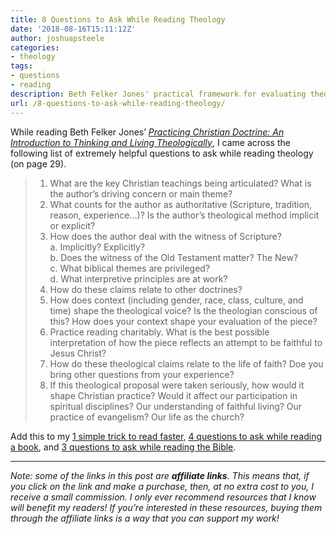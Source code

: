 ```yaml
---
title: 8 Questions to Ask While Reading Theology
date: '2018-08-16T15:11:12Z'
author: joshuapsteele
categories:
- theology
tags:
- questions
- reading
description: Beth Felker Jones' practical framework for evaluating theological texts, from identifying key teachings to assessing practical implications.
url: /8-questions-to-ask-while-reading-theology/
---
```

While reading Beth Felker Jones’ [*Practicing Christian Doctrine: An Introduction to Thinking and Living Theologically*](https://amzn.to/2vLkeEo), I came across the following list of extremely helpful questions to ask while reading theology (on page 29).

> 1. What are the key Christian teachings being articulated? What is the author’s driving concern or main theme?
> 2. What counts for the author as authoritative (Scripture, tradition, reason, experience…)? Is the author’s theological method implicit or explicit?
> 3. How does the author deal with the witness of Scripture?  
>      a. Implicitly? Explicitly?  
>      b. Does the witness of the Old Testament matter? The New?  
>      c. What biblical themes are privileged?  
>      d. What interpretive principles are at work?
> 4. How do these claims relate to other doctrines?
> 5. How does context (including gender, race, class, culture, and time) shape the theological voice? Is the theologian conscious of this? How does your context shape your evaluation of the piece?
> 6. Practice reading charitably. What is the best possible interpretation of how the piece reflects an attempt to be faithful to Jesus Christ?
> 7. How do these theological claims relate to the life of faith? Doe you bring other questions from your experience?
> 8. If this theological proposal were taken seriously, how would it shape Christian practice? Would it affect our participation in spiritual disciplines? Our understanding of faithful living? Our practice of evangelism? Our life as the church?

Add this to my [1 simple trick to read faster](https://joshuapsteele.com/one-simple-trick-helps-read-faster-ph-d-student/), [4 questions to ask while reading a book](https://joshuapsteele.com/understand-remember-read-4-questions-ask-reading-book/), and [3 questions to ask while reading the Bible](https://joshuapsteele.com/questions-to-ask-when-you-study-bible/).

---

*Note: some of the links in this post are **affiliate links**. This means that, if you click on the link and make a purchase, then, at no extra cost to you, I receive a small commission. I only ever recommend resources that I know will benefit my readers! If you’re interested in these resources, buying them through the affiliate links is a way that you can support my work!*